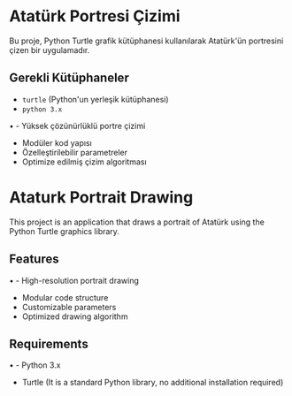 # Atatürk Portresi Çizimi

Bu proje, Python Turtle grafik kütüphanesi kullanılarak Atatürk'ün portresini çizen bir uygulamadır.

## Gerekli Kütüphaneler
- `turtle` (Python'un yerleşik kütüphanesi)
- `python 3.x`

•	- Yüksek çözünürlüklü portre çizimi
- Modüler kod yapısı
- Özelleştirilebilir parametreler
- Optimize edilmiş çizim algoritması

#####

# Ataturk Portrait Drawing

This project is an application that draws a portrait of Atatürk using the Python Turtle graphics library.

## Features
•	- High-resolution portrait drawing
- Modular code structure
- Customizable parameters
- Optimized drawing algorithm

## Requirements
•	- Python 3.x
- Turtle (It is a standard Python library, no additional installation required)
